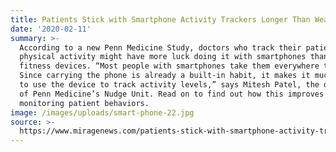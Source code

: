 ```yaml
---
title: Patients Stick with Smartphone Activity Trackers Longer Than Wearable Devices
date: '2020-02-11'
summary: >-
  According to a new Penn Medicine Study, doctors who track their patients’
  physical activity might have more luck doing it with smartphones than wearable
  fitness devices. “Most people with smartphones take them everywhere they go.
  Since carrying the phone is already a built-in habit, it makes it much easier
  to use the device to track activity levels,” says Mitesh Patel, the director
  of Penn Medicine’s Nudge Unit. Read on to find out how this improves remotely
  monitoring patient behaviors.
image: /images/uploads/smart-phone-22.jpg
source: >-
  https://www.miragenews.com/patients-stick-with-smartphone-activity-trackers-longer-than-wearable-devices/
---
```



